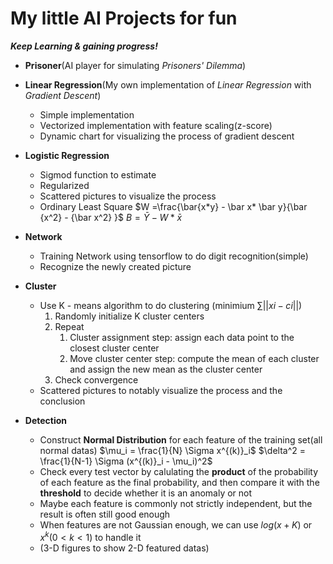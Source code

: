 # My little AI Projects for fun

***Keep Learning & gaining progress!***

- **Prisoner**(AI player for simulating *Prisoners' Dilemma*)
- **Linear Regression**(My own implementation of *Linear Regression* with *Gradient Descent*)

  - Simple implementation
  - Vectorized implementation with feature scaling(z-score)
  - Dynamic chart for visualizing the process of  gradient descent
- **Logistic Regression**

  - Sigmod function to estimate
  - Regularized
  - Scattered pictures to visualize the process
  - Ordinary Least Square
    $W =\frac{\bar{x*y} - \bar x* \bar y}{\bar {x^2} - {\bar x^2} }$
    $B = \bar Y - W * \bar{x}$
- **Network**

  - Training Network using tensorflow to do digit recognition(simple)
  - Recognize the newly created picture
- **Cluster**

  - Use K - means algorithm to do clustering (minimium $\sum ||xi-ci||$)
    1. Randomly initialize K cluster centers
    2. Repeat
       1. Cluster assignment step: assign each data point to the closest cluster center
       2. Move cluster center step: compute the mean of each cluster and assign the new mean as the cluster center
    3. Check convergence
  - Scattered pictures to notably visualize the process and the conclusion
- **Detection**

  - Construct **Normal Distribution** for each feature of the training set(all normal datas)
    $\mu_i = \frac{1}{N} \Sigma x^{(k)}_i$
    $\delta^2 = \frac{1}{N-1} \Sigma (x^{(k)}_i - \mu_i)^2$
  - Check every test vector by calulating the **product** of the probability of each feature as the final probability, and then compare it with the **threshold** to decide whether it is an anomaly or not
  - Maybe each feature is commonly not strictly independent, but the result is often still good enough
  - When features are not Gaussian enough, we can use $log(x+K)$ or $x^k(0<k<1)$ to handle it
  - (3-D figures to show 2-D featured datas)
